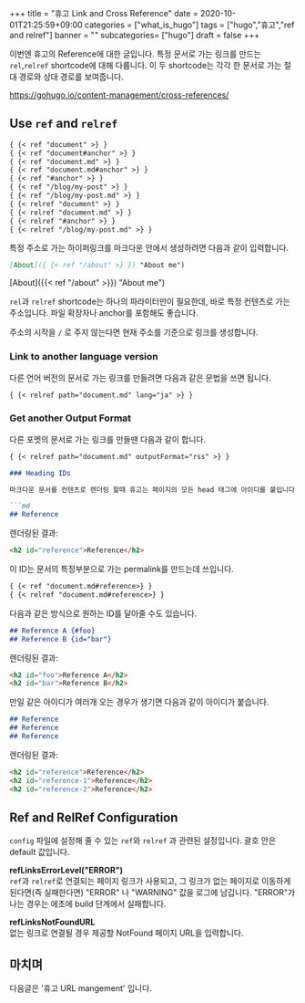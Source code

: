 +++
title = "휴고 Link and Cross Reference"
date = 2020-10-01T21:25:59+09:00
categories = ["what_is_hugo"]
tags = ["hugo","휴고","ref and relref"]
banner = ""
subcategories= ["hugo"]
draft = false
+++

이번엔 휴고의 Reference에 대한 글입니다. 특정 문서로 가는 링크를 만드는 `rel`,`relref` shortcode에 대해 다룹니다. 이 두 shortcode는 각각 한 문서로 가는 절대 경로와 상대 경로를 보여줍니다.

https://gohugo.io/content-management/cross-references/

## Use `ref` and `relref`

```md
{ {< ref "document" >} }
{ {< ref "document#anchor" >} }
{ {< ref "document.md" >} }
{ {< ref "document.md#anchor" >} }
{ {< ref "#anchor" >} }
{ {< ref "/blog/my-post" >} }
{ {< ref "/blog/my-post.md" >} }
{ {< relref "document" >} }
{ {< relref "document.md" >} }
{ {< relref "#anchor" >} }
{ {< relref "/blog/my-post.md" >} }
```
특정 주소로 가는 하이퍼링크를 마크다운 안에서 생성하려면 다음과 같이 입력합니다.

```md
[About]({ {< ref "/about" >} }) "About me")
```

[About]({{< ref "/about" >}}) "About me")

`rel`과 `relref` shortcode는 하나의 파라미터만이 필요한데, 바로 특정 컨텐츠로 가는 주소입니다. 파일 확장자나 anchor를 포함해도 좋습니다.

주소의 시작을 `/` 로 주지 않는다면 현재 주소를 기준으로 링크를 생성합니다.

### Link to another language version

다른 언어 버전의 문서로 가는 링크를 만들려면 다음과 같은 문법을 쓰면 됩니다.

```md
{ {< relref path="document.md" lang="ja" >} }
```

### Get another Output Format

다른 포멧의 문서로 가는 링크를 만들땐 다음과 같이 합니다. 

```md
{ {< relref path="document.md" outputFormat="rss" >} }

### Heading IDs

마크다운 문서를 컨텐츠로 렌더링 할때 휴고는 페이지의 모든 head 태그에 아이디를 붙입니다. 다음과 같은 방식으로요.

```md
## Reference
```
렌더링된 결과:
```html
<h2 id="reference">Reference</h2>
```

이 ID는 문서의 특정부분으로 가는 permalink를 만드는데 쓰입니다.

```md
{ {< ref "document.md#reference>} }
{ {< relref "document.md#reference>} }
```

다음과 같은 방식으로 원하는 ID를 달아줄 수도 있습니다.

```md
## Reference A {#foo}
## Reference B {id="bar"}
```
렌더링된 결과:
```html
<h2 id="foo">Reference A</h2>
<h2 id="bar">Reference B</h2>
```

만일 같은 아이디가 여러개 오는 경우가 생기면 다음과 같이 아이디가 붙습니다.

```md
## Reference
## Reference
## Reference
```
렌더링된 결과:
```html
<h2 id="reference">Reference</h2>
<h2 id="reference-1">Reference</h2>
<h2 id="reference-2">Reference</h2>
```

## Ref and RelRef Configuration
`config` 파일에 설정해 줄 수 있는 `ref`와 `relref` 과 관련된 설정입니다. 괄호 안은 default 값입니다.

**refLinksErrorLevel("ERROR")**  
`ref`과 `relref`로 연결되는 페이지 링크가 사용되고, 그 링크가 없는 페이지로 이동하게 된다면(즉 실패한다면) "ERROR" 나 "WARNING" 값을 로그에 남깁니다. "ERROR"가 나는 경우는 에초에 build 단계에서 실패합니다.

**refLinksNotFoundURL**  
없는 링크로 연결될 경우 제공할 NotFound 페이지 URL을 입력합니다.

## 마치며
다음글은 '휴고 URL mangement' 입니다.